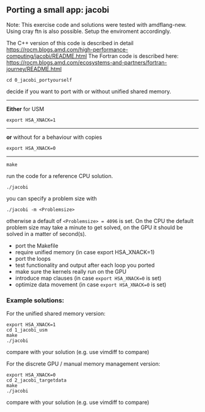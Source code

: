 
## Porting a small app: jacobi

Note: This exercise code and solutions were tested with amdflang-new. Using cray ftn is also possible. Setup the enviroment accordingly.

The C++ version of this code is described in detail https://rocm.blogs.amd.com/high-performance-computing/jacobi/README.html
The Fortran code is described here: https://rocm.blogs.amd.com/ecosystems-and-partners/fortran-journey/README.html
```
cd 0_jacobi_portyourself
```
decide if you want to port with or without unified shared memory. <hr>

**Either** for USM
```
export HSA_XNACK=1
```
<hr>

**or** without for a behaviour with copies
```
export HSA_XNACK=0
```
<hr>

```
make
```
run the code for a reference CPU solution.
```
./jacobi
```
you can specify a problem size with
```
./jacobi -m <Problemsize>
```
otherwise a default of ```<Problemsize> = 4096``` is set.
On the CPU the default problem size may take a minute to get solved, on the GPU it should be solved in a matter of second(s).

- port the Makefile
- require unified memory (in case export HSA_XNACK=1)
- port the loops
- test functionality and output after each loop you ported
- make sure the kernels really run on the GPU
- introduce map clauses (in case ```export HSA_XNACK=0``` is set)
- optimize data movement (in case ```export HSA_XNACK=0``` is set)

### Example solutions:
For the unified shared memory version:
```
export HSA_XNACK=1
cd 1_jacobi_usm
make
./jacobi
```
compare with your solution (e.g. use vimdiff to compare)

For the discrete GPU / manual memory management version:
```
export HSA_XNACK=0
cd 2_jacobi_targetdata
make
./jacobi
```
compare with your solution (e.g. use vimdiff to compare)


